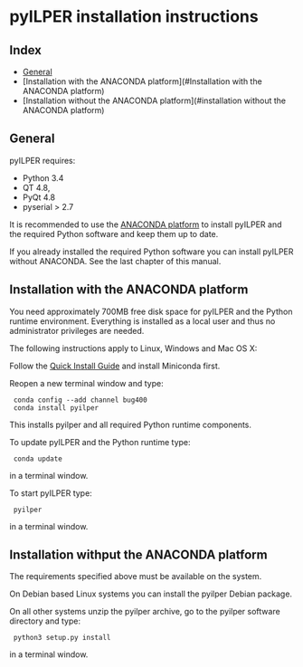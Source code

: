 ﻿pyILPER installation instructions
=================================

Index
-----

* [General](#general)
* [Installation with the ANACONDA platform](#Installation with the ANACONDA platform)
* [Installation without the ANACONDA platform](#installation without the ANACONDA platform)

General
-------

pyILPER requires:

* Python 3.4 
* QT 4.8, 
* PyQt 4.8 
* pyserial > 2.7 

It is recommended to use the [ANACONDA platform](https://www.continuum.io) 
to install pyILPER and the required Python software and keep them up to date.

If you already installed the required Python software you can install pyILPER without
ANACONDA. See the last chapter of this manual.

Installation with the ANACONDA platform
---------------------------------------

You need approximately 700MB free disk space for pyILPER and the Python 
runtime environment. Everything is installed as a local user and thus no 
administrator privileges are needed. 

The following instructions apply to Linux, Windows and Mac OS X:

Follow the [Quick Install Guide](http://conda.pydata.org/docs/install/quick.html)
and install Miniconda first.

Reopen a new terminal window and type:

     conda config --add channel bug400
     conda install pyilper

This installs pyilper and all required Python runtime components. 

To update pyILPER and the Python runtime type:

     conda update

in a terminal window.

To start pyILPER type:

     pyilper

in a terminal window.


Installation withput the ANACONDA platform
------------------------------------------

The requirements specified above must be available on the system.

On Debian based Linux systems you can install the pyilper Debian package.

On all other systems unzip the pyilper archive, go to the pyilper software
directory and type:

     python3 setup.py install

in a terminal window.
